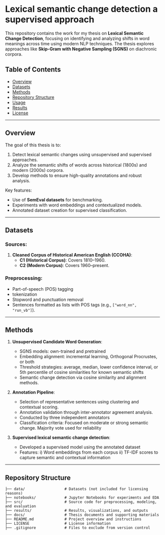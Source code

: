 # **Lexical semantic change detection a supervised approach**

This repository contains the work for my thesis on **Lexical Semantic Change Detection**, focusing on identifying and analyzing shifts in word meanings across time using modern NLP techniques. The thesis explores approaches like **Skip-Gram with Negative Sampling (SGNS)** on diachronic corpora.

## **Table of Contents**
- [Overview](#overview)
- [Datasets](#datasets)
- [Methods](#methods)
- [Repository Structure](#repository-structure)
- [Usage](#usage)
- [Results](#results)
- [License](#license)

---

## **Overview**
The goal of this thesis is to:
1. Detect lexical semantic changes using unsupervised and supervised approaches.
2. Analyze the semantic shifts of words across historical (1800s) and modern (2000s) corpora.
3. Develop methods to ensure high-quality annotations and robust analysis.

Key features:
- Use of **SemEval datasets** for benchmarking.
- Experiments with word embeddings and contextualized models.
- Annotated dataset creation for supervised classification.

---

## **Datasets**
### Sources:
1. **Cleaned Corpus of Historical American English (CCOHA)**:
   - **C1 (Historical Corpus)**: Covers 1810–1960.
   - **C2 (Modern Corpus)**: Covers 1960–present.

### Preprocessing:
- Part-of-speech (POS) tagging
- tokenization
- Stopword and punctuation removal
- Sentences formatted as lists with POS tags (e.g., `["word_nn", "run_vb"]`).

---

## **Methods**
1. **Unsupervised Candidate Word Generation**:
   - SGNS models: own-trained and pretrained
   - Embedding alignment: incremental learning, Orthogonal Procrustes, or both
   - Threshold strategies: average, median, lower confidence interval, or 5th percentile of cosine similarities for known semantic shifts
   - Semantic change detection via cosine similarity and alignment methods.

2. **Annotation Pipeline**:
   - Selection of representative sentences using clustering and contextual scoring.
   - Annotation validation through inter-annotator agreement analysis.
   - Conducted by three independent annotators
   - Classification criteria: Focused on moderate or strong semantic change. Majority vote used for reliability

3. **Supervised lexical semantic change detection**:
   - Developed a supervised model using the annotated dataset
   - Features: i) Word embeddings from each corpus ii) TF-IDF scores to capture semantic and contextual information


---

## **Repository Structure**
```plaintext
├── data/                  # Datasets (not included for licensing reasons)
├── notebooks/             # Jupyter Notebooks for experiments and EDA
├── src/                   # Source code for preprocessing, modeling, and evaluation
├── results/               # Results, visualizations, and outputs
├── docs/                  # Thesis documents and supporting materials
├── README.md              # Project overview and instructions
├── LICENSE                # License information
├── .gitignore             # Files to exclude from version control
